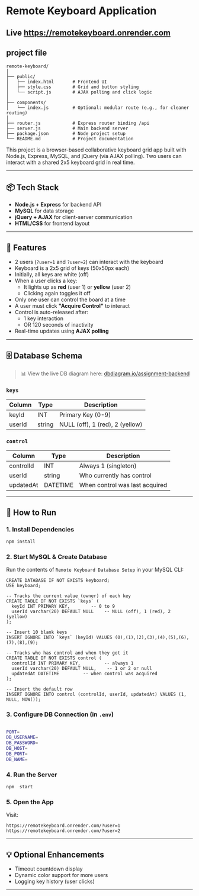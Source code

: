 # Remote Keyboard Application
## Live https://remotekeyboard.onrender.com
## project file

```
remote-keyboard/
│
├── public/
│   ├── index.html       # Frontend UI
│   ├── style.css        # Grid and button styling
│   └── script.js        # AJAX polling and click logic
│
├── components/
│   └── index.js         # Optional: modular route (e.g., for cleaner routing)
│
├── router.js            # Express router binding /api
├── server.js            # Main backend server
├── package.json         # Node project setup
└── README.md            # Project documentation

```

This project is a browser-based collaborative keyboard grid app built with Node.js, Express, MySQL, and jQuery (via AJAX polling). Two users can interact with a shared 2x5 keyboard grid in real time.

---

## 📦 Tech Stack

- **Node.js + Express** for backend API
- **MySQL** for data storage
- **jQuery + AJAX** for client-server communication
- **HTML/CSS** for frontend layout

---

## 🎯 Features

- 2 users (`?user=1` and `?user=2`) can interact with the keyboard
- Keyboard is a 2x5 grid of keys (50x50px each)
- Initially, all keys are white (off)
- When a user clicks a key:
  - It lights up as **red** (user 1) or **yellow** (user 2)
  - Clicking again toggles it off
- Only one user can control the board at a time
- A user must click **"Acquire Control"** to interact
- Control is auto-released after:
  - 1 key interaction
  - OR 120 seconds of inactivity
- Real-time updates using **AJAX polling**

---

## 🗄️ Database Schema

> 📊 View the live DB diagram here: [dbdiagram.io/assignment-backend](https://dbdiagram.io/d/assignment-backend-68026ca31ca52373f58295f3)

### `keys`

| Column | Type   | Description                     |
| ------ | ------ | ------------------------------- |
| keyId  | INT    | Primary Key (0-9)               |
| userId | string | NULL (off), 1 (red), 2 (yellow) |

### `control`

| Column     | Type     | Description                    |
| ---------- | -------- | ------------------------------ |
| controlId  | INT      | Always 1 (singleton)           |
| userId     | string   | Who currently has control      |
| updatedAt | DATETIME | When control was last acquired |

---

## 🚀 How to Run

### 1. Install Dependencies

```bash
npm install
```

### 2. Start MySQL & Create Database

Run the contents of `Remote Keyboard Database Setup` in your MySQL CLI:

```
CREATE DATABASE IF NOT EXISTS keyboard;
USE keyboard;

-- Tracks the current value (owner) of each key
CREATE TABLE IF NOT EXISTS `keys` (
  keyId INT PRIMARY KEY,        -- 0 to 9
  userId varchar(20) DEFAULT NULL    -- NULL (off), 1 (red), 2 (yellow)
);

-- Insert 10 blank keys
INSERT IGNORE INTO `keys` (keyId) VALUES (0),(1),(2),(3),(4),(5),(6),(7),(8),(9);

-- Tracks who has control and when they got it
CREATE TABLE IF NOT EXISTS control (
  controlId INT PRIMARY KEY,         -- always 1
  userId varchar(20) DEFAULT NULL,    -- 1 or 2 or null
  updatedAt DATETIME         -- when control was acquired
);

-- Insert the default row
INSERT IGNORE INTO control (controlId, userId, updatedAt) VALUES (1, NULL, NOW());

```

### 3. Configure DB Connection (in `.env`)

```bash

PORT=
DB_USERNAME=
DB_PASSWORD=
DB_HOST=
DB_PORT=
DB_NAME=

```

### 4. Run the Server

```bash
npm  start
```

### 5. Open the App

Visit:

```
https://remotekeyboard.onrender.com/?user=1
https://remotekeyboard.onrender.com/?user=2
```

---

## 💡 Optional Enhancements

- Timeout countdown display
- Dynamic color support for more users
- Logging key history (user clicks)

---
